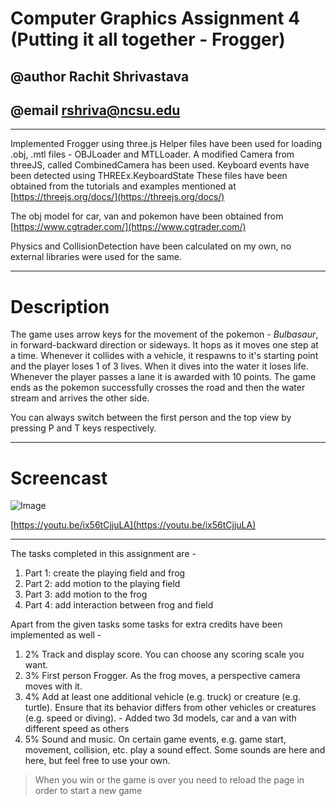 # Computer Graphics Assignment 4 (Putting it all together - Frogger)
## @author Rachit Shrivastava
## @email rshriva@ncsu.edu

---

Implemented Frogger using three.js
Helper files have been used for loading .obj, .mtl files - OBJLoader and MTLLoader.
A modified Camera from threeJS, called CombinedCamera has been used.
Keyboard events have been detected using THREEx.KeyboardState
These files have been obtained from the tutorials and examples mentioned at [https://threejs.org/docs/](https://threejs.org/docs/)

The obj model for car, van and pokemon have been obtained from [https://www.cgtrader.com/](https://www.cgtrader.com/)

Physics and CollisionDetection have been calculated on my own, no external libraries were used for the same.

---

# Description 

The game uses arrow keys for the movement of the pokemon - *Bulbasaur*, in forward-backward direction or sideways. It hops as it moves one step at a time. Whenever it collides with a vehicle, it respawns to it's starting point and the player loses 1 of 3 lives. When it dives into the water it loses life. Whenever the player passes a lane it is awarded with 10 points. The game ends as the pokemon successfully crosses the road and then the water stream and arrives the other side.

You can always switch between the first person and the top view by pressing P and T keys respectively.

---

# Screencast

![Image](https://rachit491.github.io/cgProj/models/thumbnail.png)

[https://youtu.be/ix56tCjjuLA](https://youtu.be/ix56tCjjuLA)

---

The tasks completed in this assignment are - 
1. Part 1: create the playing field and frog
2. Part 2: add motion to the playing field
3. Part 3: add motion to the frog
4. Part 4: add interaction between frog and field

Apart from the given tasks some tasks for extra credits have been implemented as well - 
1. 2% Track and display score. You can choose any scoring scale you want.
2. 3% First person Frogger. As the frog moves, a perspective camera moves with it.
3. 4% Add at least one additional vehicle (e.g. truck) or creature (e.g. turtle). Ensure that its behavior differs from other vehicles or creatures (e.g. speed or diving). - Added two 3d models, car and a van with different speed as others
4. 5% Sound and music. On certain game events, e.g. game start, movement, collision, etc. play a sound effect. Some sounds are here and here, but feel free to use your own.


> When you win or the game is over you need to reload the page in order to start a new game
